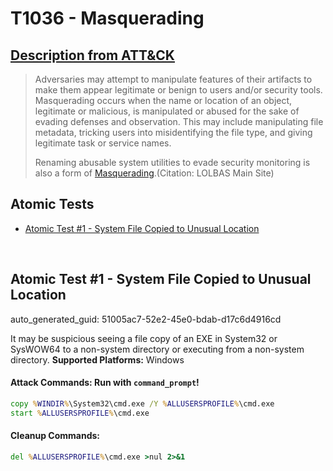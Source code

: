 # T1036 - Masquerading
## [Description from ATT&CK](https://attack.mitre.org/techniques/T1036)
<blockquote>Adversaries may attempt to manipulate features of their artifacts to make them appear legitimate or benign to users and/or security tools. Masquerading occurs when the name or location of an object, legitimate or malicious, is manipulated or abused for the sake of evading defenses and observation. This may include manipulating file metadata, tricking users into misidentifying the file type, and giving legitimate task or service names.

Renaming abusable system utilities to evade security monitoring is also a form of [Masquerading](https://attack.mitre.org/techniques/T1036).(Citation: LOLBAS Main Site)</blockquote>

## Atomic Tests

- [Atomic Test #1 - System File Copied to Unusual Location](#atomic-test-1---system-file-copied-to-unusual-location)


<br/>

## Atomic Test #1 - System File Copied to Unusual Location

auto_generated_guid: 51005ac7-52e2-45e0-bdab-d17c6d4916cd

It may be suspicious seeing a file copy of an EXE in System32 or SysWOW64 to a non-system directory or executing from a non-system directory.
**Supported Platforms:** Windows





#### Attack Commands: Run with `command_prompt`! 


```cmd
copy %WINDIR%\System32\cmd.exe /Y %ALLUSERSPROFILE%\cmd.exe
start %ALLUSERSPROFILE%\cmd.exe
```

#### Cleanup Commands:
```cmd
del %ALLUSERSPROFILE%\cmd.exe >nul 2>&1
```





<br/>
